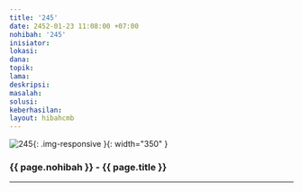```yaml
---
title: '245'
date: 2452-01-23 11:08:00 +07:00
nohibah: '245'
inisiator:
lokasi:
dana:
topik:
lama:
deskripsi:
masalah:
solusi:
keberhasilan:
layout: hibahcmb
---
```


![245](/static/img/hibahcmb/245.png){: .img-responsive }{: width="350" }

### {{ page.nohibah }} - {{ page.title }}

---

